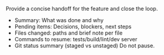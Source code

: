 Provide a concise handoff for the feature and close the loop.
- Summary: What was done and why
- Pending items: Decisions, blockers, next steps
- Files changed: paths and brief note per file
- Commands to resume: tests/build/lint/dev server
- Git status summary (staged vs unstaged)
Do not pause.
